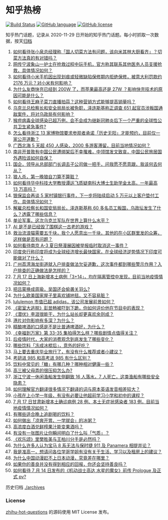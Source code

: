 # 知乎热榜
[![Build Status](https://github.com/ToWeLong/zhihu-hot-questions/workflows/CI/badge.svg)](https://github.com/ToWeLong/zhihu-hot-questions/actions)
[![GitHub language](https://img.shields.io/badge/language-golang-orange.svg)](https://golang.org/)
[![GitHub license](https://img.shields.io/github/license/ToWeLong/zhihu-hot-questions)](https://github.com/ToWeLong/zhihu-hot-questions/blob/main/LICENSE)

知乎热门话题，记录从 2020-11-29 日开始的知乎热门话题。每小时抓取一次数据，按天[归档](./archives)

<!-- BEGIN -->

1. [如何看待张小泉总经理称「国人切菜方法有问题，该向米其林大厨看齐」？切菜方法真的有对错吗？](https://www.zhihu.com/question/543737454)
1. [网传宁波象山一护士在抢救过程中玩手机，官方称其联系其他医务人员支援抢救，具体情况如何？](https://www.zhihu.com/question/543803872)
1. [如何看待小米手机因出现划痕或轻微缺陷保修期内拒绝保修，被意大利罚款约 2176 万元？对小米有何影响？](https://www.zhihu.com/question/543799938)
1. [为什么友商快充已经到 200W 了，而苹果最高还是 27W ？影响快充技术的原因可能是什么？](https://www.zhihu.com/question/543740614)
1. [如何看待王麻子菜刀直播拍蒜？这种营销方式能够提高销量吗？](https://www.zhihu.com/question/543387740)
1. [乌克兰总检察长和安全局局长被免职，泽连斯基称正调查 651 起官员涉叛国通敌案件，将对乌政局有何影响？](https://www.zhihu.com/question/543880968)
1. [猴痘病毒全球感染已超万例，会不会成为继新冠肺炎后下一个严重的全球性公共卫生紧急事件?](https://www.zhihu.com/question/543194224)
1. [怎么看待浙江 13 家博物馆要求参观者承诺「历史无阳」才能预约，目前仅一家公开道歉？](https://www.zhihu.com/question/543427494)
1. [广西北海 5 天超 450 人感染，2000 多游客滞留，目前当地情况如何？](https://www.zhihu.com/question/543815142)
1. [南非开普敦有中国公民遭绑架后不幸罹难，中领馆发文致哀，中国公民旅居国外遇险该如何自保？](https://www.zhihu.com/question/543859989)
1. [国企，领导从总部部门长调去子公司做一把手，问我愿不愿意跟，我该何去何从？](https://www.zhihu.com/question/543675245)
1. [狼人杀，第一晚狼自刀算不算脏？](https://www.zhihu.com/question/365570825)
1. [如何看待华中科技大学教授谭运飞质疑南科大博士生助学金太高，一年最高 13 万高吗？](https://www.zhihu.com/question/543445150)
1. [银保监会再谈 5 家村镇银行事件，下一步将陆续启动 5 万元以上客户垫付工作，具体情况如何？](https://www.zhihu.com/question/543826079)
1. [解雇总检察长和国安局局长，泽连斯基称 60 多名员工叛国，乌政坛发生了什么？透露了哪些信息？](https://www.zhihu.com/question/543897264)
1. [单论军事，这次乌克兰军队在世界上算什么水平？](https://www.zhihu.com/question/530653675)
1. [AI 是不是已经毁了围棋这一古老的游戏？](https://www.zhihu.com/question/266132270)
1. [救治流浪猫需要五千块，我个人愿意出一千块，其他的在小区群里发的众筹，这样做是否有问题？](https://www.zhihu.com/question/542768242)
1. [如何看待南京 A-3 夏日祭漫展因被举报临时取消这一事件？](https://www.zhihu.com/question/543704123)
1. [印度央行称印度将成为全球经济增长最快国家，在全球经济逆势情况下印度可能做对了什么？](https://www.zhihu.com/question/543818417)
1. [广州荔湾海龙街道就入户排查做法欠妥道歉，这次事件都到哪些警示作用？入户排查的正确做法是怎样的？](https://www.zhihu.com/question/543864040)
1. [7 月 17 日上海新增本土病例「3+14」，均在隔离管控中发现，目前当地疫情情况如何？](https://www.zhihu.com/question/543860206)
1. [把吕蒙换成周瑜，吴国还会偷袭关羽么?](https://www.zhihu.com/question/543653497)
1. [为什么欧美国家屋子里喜欢铺地毯，又不容易脏？](https://www.zhihu.com/question/536656099)
1. [lululemon 市值已超 adidas，该公司发展前景如何？](https://www.zhihu.com/question/541897216)
1. [《密室大逃脱》彭昱畅被吓到下跪，你如何评价他在节目中的表现？](https://www.zhihu.com/question/543234828)
1. [《潜伏》李涯很能干，为什么站长却更喜欢余则成？](https://www.zhihu.com/question/542076156)
1. [港片对你影响有多深？为什么？](https://www.zhihu.com/question/264795972)
1. [精酿啤酒的口感是不是比普通啤酒好，为什么？](https://www.zhihu.com/question/538819628)
1. [《幸福到万家》第 33-35 集拍得怎么样？哪些剧情点值得关注？](https://www.zhihu.com/question/543651132)
1. [后疫情时代，大家的消费观念到底发生了哪些变化？](https://www.zhihu.com/question/543789320)
1. [哪些饮料「冻成冰棍后」，意外的好吃？](https://www.zhihu.com/question/542918420)
1. [马上要去重庆毕业旅行了，有没有什么推荐或者小建议？](https://www.zhihu.com/question/532794760)
1. [考研进 985 和高考进 985 有什么区别？](https://www.zhihu.com/question/475784933)
1. [饮料中常见的「糖」有哪几种？哪种相对健康一些？](https://www.zhihu.com/question/542917271)
1. [高三被父母弄的很压抑怎么办?](https://www.zhihu.com/question/543778776)
1. [浙江宁波一休闲渔船发生侧翻致 16 人落水，7 人死亡，这类渔船有哪些安全隐患？](https://www.zhihu.com/question/543782676)
1. [如何理解官方翻译很多情况下翻译的词与原本英语发音相差较大？](https://www.zhihu.com/question/537811154)
1. [小孩在上小学一年级，有没有必要让他超前学习小学和初中的课程？](https://www.zhihu.com/question/484204176)
1. [7 月 17 日甘肃新增本土确诊病例 28 例、本土无症状感染者 183 例，目前当地疫情情况如何？](https://www.zhihu.com/question/543874667)
1. [有哪些适合晚上追剧喝的饮料？](https://www.zhihu.com/question/540188657)
1. [如何做出「凉爽开胃、一学就会」的冰粥？](https://www.zhihu.com/question/542917964)
1. [高浓度白酒兑鲜榨果汁能变果酒吗？](https://www.zhihu.com/question/526231945)
1. [有没有一张图片让你瞬间明白了什么叫「气质」？](https://www.zhihu.com/question/39731953)
1. [《欢乐颂》里樊胜美与王柏川分手是必然吗？](https://www.zhihu.com/question/60929003)
1. [为什么许多人认为宝马 8 系无法与保时捷 911 及 Panamera 相提并论？](https://www.zhihu.com/question/434733212)
1. [我是准高一，想请问各位学哥学姐有没有关于生活、学习以及租房上的建议？](https://www.zhihu.com/question/543866717)
1. [为什么中国动漫赶不上日本动漫，究竟差在哪里？](https://www.zhihu.com/question/357546204)
1. [如果你的善良并没有得到相应的回报，你还会坚持善良吗？](https://www.zhihu.com/question/407550109)
1. [如何看待 7 月 14 日发布的《机动战士高达 水星的魔女》前传 Prologue 及正式 pv?](https://www.zhihu.com/question/543324374)

<!-- END -->

历史归档 [./archives](./archives)


### License
[zhihu-hot-questions](https://github.com/towelong/zhihu-hot-questions) 的源码使用 MIT License 发布。